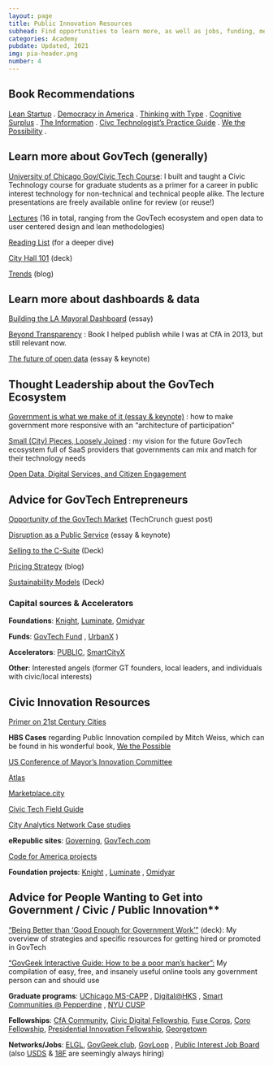 ```yaml
---
layout: page
title: Public Innovation Resources
subhead: Find opportunities to learn more, as well as jobs, funding, mentorship, and much, much more
categories: Academy
pubdate: Updated, 2021
img: pia-header.png
number: 4
---
```


## Book Recommendations
[Lean Startup](https://www.amazon.com/Lean-Startup-Entrepreneurs-Continuous-Innovation-ebook/dp/B004J4XGN6/ref=sr_1_3?ie=UTF8&qid=1541132378&sr=8-3&keywords=lean+startup) .  [Democracy in America](https://en.wikipedia.org/wiki/Democracy_in_America) .  [Thinking with Type](http://thinkingwithtype.com/) .  [Cognitive Surplus](https://en.m.wikipedia.org/wiki/Cognitive_Surplus) .  [The Information](https://en.m.wikipedia.org/wiki/The_Information:_A_History,_a_Theory,_a_Flood) .  [Civc Technologist’s Practice Guide](https://cydharrell.com/book/) .  [We the Possibility](https://www.wethepossibility.com/) .

## Learn more about GovTech (generally)
[University of Chicago Gov/Civic Tech Course](https://abhinemani.com/civictechcourse/): I built and taught a Civic Technology course for graduate students as a primer for a career in public interest technology for non-technical and technical people alike. The lecture presentations are freely available online for review (or reuse!)

[Lectures](https://abhinemani.com/civictechcourse/lectures/)  (16 in total, ranging from the GovTech ecosystem and open data to user centered design and lean methodologies)

[Reading List](https://abhinemani.com/civictechcourse/readings/)  (for a deeper dive)

[City Hall 101](https://drive.google.com/file/d/1i1f5IMLq0FTGlfcEJ85-_qkr1zqHg_A_/view?usp=drivesdk)  (deck)

[Trends](https://link.medium.com/KXxsfeGyOdb)  (blog)

## Learn more about dashboards & data
[Building the LA Mayoral Dashboard](https://link.medium.com/QgkqeNNyOdb)  (essay)

[Beyond Transparency](https://beyondtransparency.org/) : Book I helped publish while I was at CfA in 2013, but still relevant now.

[The future of open data](https://link.medium.com/cUNoCQTyOdb)  (essay & keynote)

## Thought Leadership about the GovTech Ecosystem
[Government is what we make of it (essay & keynote)](https://link.medium.com/CRsyxadxOdb) : how to make government more responsive with an “architecture of participation”

[Small (City) Pieces, Loosely Joined](https://link.medium.com/TFa6oPYyOdb) : my vision for the future GovTech ecosystem full of SaaS providers that governments can mix and match for their technology needs

[Open Data, Digital Services, and Citizen Engagement](https://link.medium.com/hIICHyVyOdb) 

## Advice for GovTech Entrepreneurs
[Opportunity of the GovTech Market](https://techcrunch.com/2012/06/02/how-to-cash-in-on-government-as-a-platform/)  (TechCrunch guest post)

[Disruption as a Public Service](https://link.medium.com/vfwyZ5bzOdb)  (essay & keynote)

[Selling to the C-Suite](https://docs.google.com/presentation/d/1-8x0BMV1xgcnQ-AO7VRDqVZ_B-sXYaZ3yis7hWYx9lU/edit)  (Deck)

[Pricing Strategy](https://link.medium.com/gXOZVpKzOdb)  (blog)

[Sustainability Models](https://doc-0s-4s-docs.googleusercontent.com/docs/securesc/poi2b5u89jo96bbvqu63gupt9f38e9k8/mslit8qfd2o0nfsahfsiibkfp43d68r7/1613129025000/01425277586836401322/01425277586836401322/164BU-tn8HOvZZfsQba1bAGyWT1oK-pFu?e=download&authuser=0&nonce=kp5eo60cbjn86&user=01425277586836401322&hash=l07ckdkfjf2g3m9fittq05dd37epfja4)  (Deck)


### Capital sources & Accelerators

**Foundations**: [Knight](https://knightfoundation.org/), [Luminate](https://luminategroup.com/),  [Omidyar](https://omidyar.com/)

**Funds**: [GovTech Fund](http://govtechfund.com/) ,  [UrbanX](https://www.urban-x.com/) )

**Accelerators**: [PUBLIC](https://www.public.io/), [SmartCityX](https://en.smartcity-x.com/) 

**Other**: Interested angels (former GT founders, local leaders, and individuals with civic/local interests)

## Civic Innovation Resources
[Primer on 21st Century Cities](https://abhinemani.medium.com/21st-century-cities-a-primer-8d88b0c481e0)

**HBS Cases** regarding Public Innovation compiled by Mitch Weiss, which can be found in his wonderful book, [We the Possible](https://www.wethepossibility.com/)

[US Conference of Mayor’s Innovation Committee](https://www.usmayors.org/category/task-forces/technology-and-innovation/) 

[Atlas](https://the-atlas.com/) 

[Marketplace.city](https://Marketplace.city) 

[Civic Tech Field Guide](https://civictech.guide/) 

[City Analytics Network Case studies](https://datasmart.ash.harvard.edu/news/article/analytics-city-government) 

**eRepublic sites**: [Governing](https://governing.com), [GovTech.com](https://GovTech.com)

[Code for America projects](https://www.codeforamerica.org/what/past-projects) 

**Foundation projects**:  [Knight](https://knightfoundation.org/) ,  [Luminate](https://luminategroup.com/) ,  [Omidyar](https://omidyar.com/) 

## Advice for People Wanting to Get into Government / Civic / Public Innovation**
[“Being Better than ‘Good Enough for Government Work’”](https://www.linkedin.com/posts/abhinemani_getting-a-government-job-in-2021-advice-activity-6758102322355740672-Jrbu)  (deck): My overview of strategies and specific resources for getting hired or promoted in GovTech

[“GovGeek Interactive Guide: How to be a poor man’s hacker”:](https://abhinemani.com/hacks/)  My compilation of easy, free, and insanely useful online tools any government person can and should use

**Graduate programs**:  [UChicago MS-CAPP](https://capp.uchicago.edu/) ,  [Digital@HKS](https://projects.iq.harvard.edu/digitalhks/home) ,  [Smart Communities @ Pepperdine](https://publicpolicy.pepperdine.edu/davenport-institute/training/professional-certificate-in-leading-smart-communities.htm) ,  [NYU CUSP](https://cusp.nyu.edu/) 

**Fellowships**:  [CfA Community](https://www.codeforamerica.org/programs/fellowship),  [Civic Digital Fellowship](https://www.codingitforward.com/civic-digital-fellowship),  [Fuse Corps](https://www.fusecorps.org/),  [Coro Fellowship](http://www.corofellowship.org/),  [Presidential Innovation Fellowship](https://presidentialinnovationfellows.gov/),  [Georgetown](https://beeckcenter.georgetown.edu/gu-impacts-fellowship/) 

**Networks/Jobs**:  [ELGL](https://elgl.org/),  [GovGeek.club](https://govgeek.club/),  [GovLoop](https://www.govloop.com/) , [Public Interest Job Board](https://jobs.codeforamerica.org/)  (also  [USDS](https://usds.gov/)  &  [18F](https://18f.gsa.gov/)  are seemingly always hiring)

